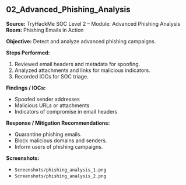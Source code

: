 ## 02_Advanced_Phishing_Analysis

**Source:** TryHackMe SOC Level 2 – Module: Advanced Phishing Analysis  
**Room:** Phishing Emails in Action

**Objective:** Detect and analyze advanced phishing campaigns.

**Steps Performed:**
1. Reviewed email headers and metadata for spoofing.
2. Analyzed attachments and links for malicious indicators.
3. Recorded IOCs for SOC triage.

**Findings / IOCs:**
- Spoofed sender addresses
- Malicious URLs or attachments
- Indicators of compromise in email headers

**Response / Mitigation Recommendations:**
- Quarantine phishing emails.
- Block malicious domains and senders.
- Inform users of phishing campaigns.

**Screenshots:**  
- `Screenshots/phishing_analysis_1.png`  
- `Screenshots/phishing_analysis_2.png`
